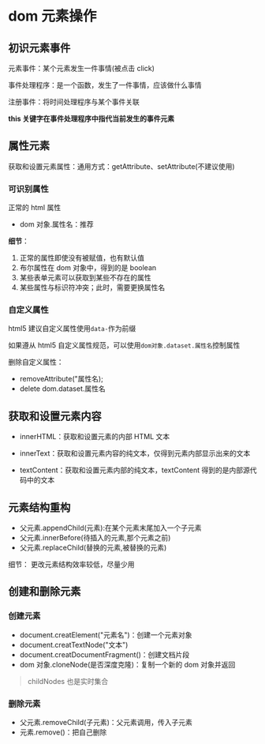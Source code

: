 # dom 元素操作

## 初识元素事件

元素事件：某个元素发生一件事情(被点击 click)

事件处理程序：是一个函数，发生了一件事情，应该做什么事情

注册事件：将时间处理程序与某个事件关联

**this 关键字在事件处理程序中指代当前发生的事件元素**

## 属性元素

获取和设置元素属性：通用方式：getAttribute、setAttribute(不建议使用)

### 可识别属性

正常的 html 属性

- dom 对象.属性名：推荐

**细节**：

1. 正常的属性即使没有被赋值，也有默认值
2. 布尔属性在 dom 对象中，得到的是 boolean
3. 某些表单元素可以获取到某些不存在的属性
4. 某些属性与标识符冲突；此时，需要更换属性名

### 自定义属性

html5 建议自定义属性使用`data-`作为前缀

如果遵从 html5 自定义属性规范，可以使用`dom对象.dataset.属性名`控制属性

删除自定义属性：

- removeAttribute("属性名);
- delete dom.dataset.属性名

## 获取和设置元素内容

- innerHTML：获取和设置元素的内部 HTML 文本

- innerText：获取和设置元素内容的纯文本，仅得到元素内部显示出来的文本

- textContent：获取和设置元素内部的纯文本，textContent 得到的是内部源代码中的文本

## 元素结构重构

- 父元素.appendChild(元素):在某个元素末尾加入一个子元素
- 父元素.innerBefore(待插入的元素,那个元素之前)
- 父元素.replaceChild(替换的元素,被替换的元素)

细节：
更改元素结构效率较低，尽量少用

## 创建和删除元素

### 创建元素

- document.creatElement("元素名")：创建一个元素对象
- document.creatTextNode("文本")
- document.creatDocumentFragment()：创建文档片段
- dom 对象.cloneNode(是否深度克隆)：复制一个新的 dom 对象并返回

> childNodes 也是实时集合

### 删除元素

- 父元素.removeChild(子元素)：父元素调用，传入子元素
- 元素.remove()：把自己删除
